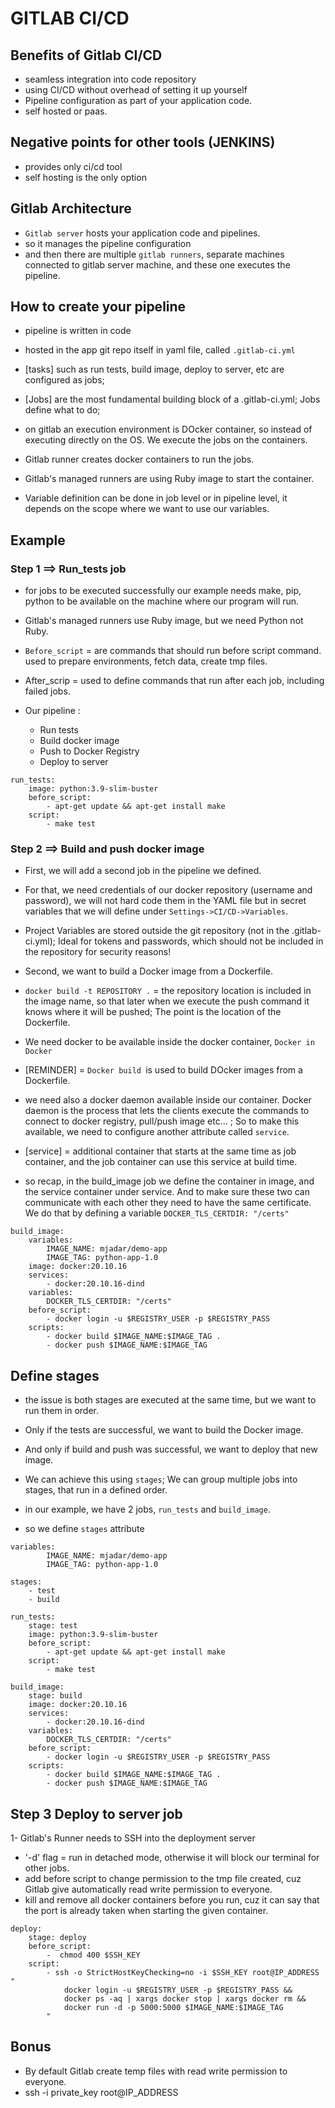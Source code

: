 # GITLAB CI/CD

## Benefits of Gitlab CI/CD

- seamless integration into code repository
- using CI/CD without overhead of setting it up yourself
- Pipeline configuration as part of your application code.
- self hosted or paas.

## Negative points for other tools (JENKINS)

- provides only ci/cd tool
- self hosting is the only option

## Gitlab Architecture

- `Gitlab server` hosts your application code and pipelines.
- so it manages the pipeline configuration
- and then there are multiple `gitlab runners`, separate machines connected to gitlab server machine, and these one executes the pipeline.

## How to create your pipeline

- pipeline is written in code
- hosted in the app git repo itself in yaml file, called `.gitlab-ci.yml`
- [tasks] such as run tests, build image, deploy to server, etc are configured as jobs;
- [Jobs] are the most fundamental building block of a .gitlab-ci.yml; Jobs define what to do;

- on gitlab an execution environment is DOcker container, so instead of executing directly on the OS. We execute the jobs on the containers.
- Gitlab runner creates docker containers to run the jobs.
- Gitlab's managed runners are using Ruby image to start the container.
- Variable definition can be done in job level or in pipeline level, it depends on the scope where we want to use our variables.

## Example

### Step 1 ==> Run_tests job

- for jobs to be executed successfully our example needs make, pip, python to be available on the machine where our program will run.
- Gitlab's managed runners use Ruby image, but we need Python not Ruby.
- `Before_script` = are commands that should run before script command. used to prepare environments, fetch data, create tmp files.
- After_scrip = used to define commands that run after each job, including failed jobs.

- Our pipeline :
  - Run tests
  - Build docker image
  - Push to Docker Registry
  - Deploy to server

```JOB1 RUN_TESTS
run_tests:
    image: python:3.9-slim-buster
    before_script:
        - apt-get update && apt-get install make
    script:
        - make test
```

### Step 2 ==> Build and push docker image

- First, we will add a second job in the pipeline we defined.
- For that, we need credentials of our docker repository (username and password), we will not hard code them in the YAML file but in secret variables that we will define under `Settings->CI/CD->Variables`.
- Project Variables are stored outside the git repository (not in the .gitlab-ci.yml); Ideal for tokens and passwords, which should not be included in the repository for security reasons!

- Second, we want to build a Docker image from a Dockerfile.
- `docker build -t REPOSITORY .` = the repository location is included in the image name, so that later when we execute the push command it knows where it will be pushed; The point is the location of the Dockerfile.

- We need docker to be available inside the docker container, `Docker in Docker`

- [REMINDER] = `Docker build `is used to build DOcker images from a Dockerfile.

- we need also a docker daemon available inside our container. Docker daemon is the process that lets the clients execute the commands to connect to docker registry, pull/push image etc... ; So to make this available, we need to configure another attribute called `service`.
- [service] = additional container that starts at the same time as job container, and the job container can use this service at build time.
- so recap, in the build_image job we define the container in image, and the service container under service. And to make sure these two can communicate with each other they need to have the same certificate. We do that by defining a variable
  `DOCKER_TLS_CERTDIR: "/certs" `

```JOB2 BUILD and PUSH docker images
build_image:
    variables:
        IMAGE_NAME: mjadar/demo-app
        IMAGE_TAG: python-app-1.0
    image: docker:20.10.16
    services:
        - docker:20.10.16-dind
    variables:
        DOCKER_TLS_CERTDIR: "/certs"
    before_script:
        - docker login -u $REGISTRY_USER -p $REGISTRY_PASS
    scripts:
        - docker build $IMAGE_NAME:$IMAGE_TAG .
        - docker push $IMAGE_NAME:$IMAGE_TAG
```

## Define stages

- the issue is both stages are executed at the same time, but we want to run them in order.
- Only if the tests are successful, we want to build the Docker image.
- And only if build and push was successful, we want to deploy that new image.
- We can achieve this using `stages`; We can group multiple jobs into stages, that run in a defined order.

- in our example, we have 2 jobs, `run_tests` and `build_image`.
- so we define `stages` attribute

```
variables:
        IMAGE_NAME: mjadar/demo-app
        IMAGE_TAG: python-app-1.0

stages:
    - test
    - build

run_tests:
    stage: test
    image: python:3.9-slim-buster
    before_script:
        - apt-get update && apt-get install make
    script:
        - make test

build_image:
    stage: build
    image: docker:20.10.16
    services:
        - docker:20.10.16-dind
    variables:
        DOCKER_TLS_CERTDIR: "/certs"
    before_script:
        - docker login -u $REGISTRY_USER -p $REGISTRY_PASS
    scripts:
        - docker build $IMAGE_NAME:$IMAGE_TAG .
        - docker push $IMAGE_NAME:$IMAGE_TAG
```

## Step 3 Deploy to server job

1- Gitlab's Runner needs to SSH into the deployment server

- '-d' flag = run in detached mode, otherwise it will block our terminal for other jobs.
- add before script to change permission to the tmp file created, cuz Gitlab give automatically read write permission to everyone.
- kill and remove all docker containers before you run, cuz it can say that the port is already taken when starting the given container.

```
deploy:
    stage: deploy
    before_script:
        -  chmod 400 $SSH_KEY
    script:
        - ssh -o StrictHostKeyChecking=no -i $SSH_KEY root@IP_ADDRESS "
            docker login -u $REGISTRY_USER -p $REGISTRY_PASS &&
            docker ps -aq | xargs docker stop | xargs docker rm &&
            docker run -d -p 5000:5000 $IMAGE_NAME:$IMAGE_TAG
        "
```

## Bonus

- By default Gitlab create temp files with read write permission to everyone.
- ssh -i private_key root@IP_ADDRESS
